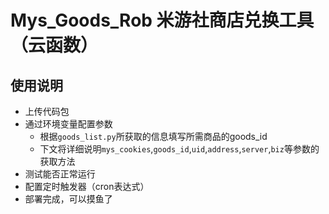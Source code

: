 # Mys_Goods_Rob 米游社商店兑换工具（云函数）  
## 使用说明  
* 上传代码包  
* 通过环境变量配置参数  
  * 根据`goods_list.py`所获取的信息填写所需商品的goods_id  
  * 下文将详细说明`mys_cookies`,`goods_id`,`uid`,`address`,`server`,`biz`等参数的获取方法  
* 测试能否正常运行  
* 配置定时触发器（cron表达式）  
* 部署完成，可以摸鱼了  
